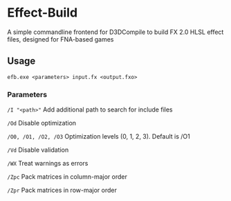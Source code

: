 # Effect-Build
A simple commandline frontend for D3DCompile to build FX 2.0 HLSL effect files, designed for FNA-based games

## Usage

`efb.exe <parameters> input.fx <output.fxo>`

### Parameters

`/I "<path>"`
  Add additional path to search for include files
  
`/Od`
  Disable optimization
  
`/O0, /O1, /O2, /O3`
  Optimization levels (0, 1, 2, 3). Default is /O1

`/Vd`
  Disable validation
  
`/WX`
  Treat warnings as errors

`/Zpc`
  Pack matrices in column-major order

`/Zpr`
  Pack matrices in row-major order
